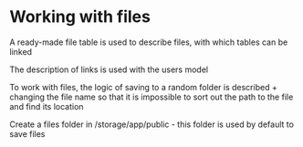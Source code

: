 # Working with files

A ready-made file table is used to describe files, with which tables can be linked

The description of links is used with the users model

To work with files, the logic of saving to a random folder is described + changing the file name so that it is impossible to sort out the path to the file and find its location

Create a files folder in /storage/app/public - this folder is used by default to save files
